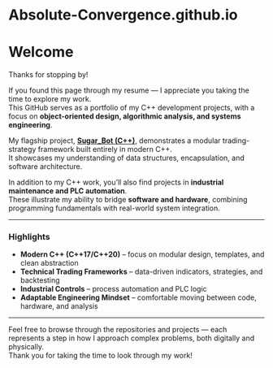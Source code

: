 # Absolute-Convergence.github.io
# Welcome

Thanks for stopping by!  

If you found this page through my resume — I appreciate you taking the time to explore my work.  
This GitHub serves as a portfolio of my C++ development projects, with a focus on **object-oriented design, algorithmic analysis, and systems engineering**.  

My flagship project, **[Sugar_Bot (C++)](https://github.com/Absolute-Convergence/sugar_bot)**, demonstrates a modular trading-strategy framework built entirely in modern C++.  
It showcases my understanding of data structures, encapsulation, and software architecture.  

In addition to my C++ work, you’ll also find projects in **industrial maintenance and PLC automation**.  
These illustrate my ability to bridge **software and hardware**, combining programming fundamentals with real-world system integration.

---

### Highlights
- **Modern C++ (C++17/C++20)** – focus on modular design, templates, and clean abstraction  
- **Technical Trading Frameworks** – data-driven indicators, strategies, and backtesting  
- **Industrial Controls** – process automation and PLC logic  
- **Adaptable Engineering Mindset** – comfortable moving between code, hardware, and analysis  

---

Feel free to browse through the repositories and projects — each represents a step in how I approach complex problems, both digitally and physically.  
Thank you for taking the time to look through my work!
